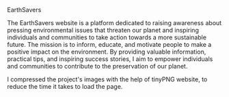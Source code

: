 EarthSavers

The EarthSavers website is a platform dedicated to raising awareness about pressing environmental issues that threaten our planet and inspiring individuals and communities to take action towards a more sustainable future. The mission is to inform, educate, and motivate people to make a positive impact on the environment. By providing valuable information, practical tips, and inspiring success stories, I aim to empower individuals and communities to contribute to the preservation of our planet.

I compressed the project's images with the help of tinyPNG website, to reduce the time it takes to load the page.
